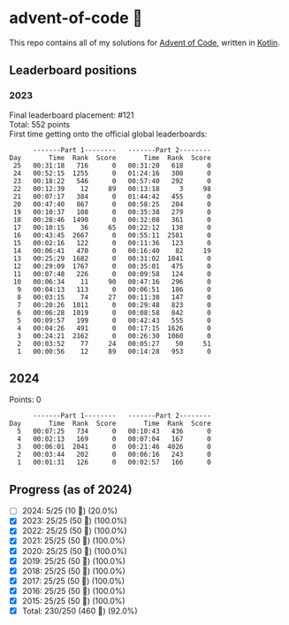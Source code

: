 # advent-of-code 🎄
This repo contains all of my solutions for [Advent of Code](https://adventofcode.com/), written in [Kotlin](https://kotlinlang.org).

## Leaderboard positions
### 2023
Final leaderboard placement: #121  
Total: 552 points  
First time getting onto the official global leaderboards:  
```
      -------Part 1--------   -------Part 2--------
Day       Time  Rank  Score       Time  Rank  Score
 25   00:31:18   716      0   00:31:20   618      0
 24   00:52:15  1255      0   01:24:16   308      0
 23   00:18:22   546      0   00:57:40   292      0
 22   00:12:39    12     89   00:13:18     3     98
 21   00:07:17   384      0   01:44:42   455      0
 20   00:47:40   867      0   00:58:25   284      0
 19   00:10:37   108      0   00:35:38   279      0
 18   00:28:46  1490      0   00:32:08   361      0
 17   00:10:15    36     65   00:22:12   138      0
 16   00:43:45  2667      0   00:55:11  2581      0
 15   00:02:16   122      0   00:11:36   123      0
 14   00:06:41   470      0   00:16:40    82     19
 13   00:25:29  1682      0   00:31:02  1041      0
 12   00:29:09  1767      0   00:35:01   475      0
 11   00:07:48   226      0   00:09:58   124      0
 10   00:06:34    11     90   00:47:16   296      0
  9   00:04:13   113      0   00:06:51   186      0
  8   00:03:15    74     27   00:11:38   147      0
  7   00:20:26  1011      0   00:29:48   823      0
  6   00:06:28  1019      0   00:08:58   842      0
  5   00:09:57   199      0   00:42:43   555      0
  4   00:04:26   491      0   00:17:15  1626      0
  3   00:24:21  2162      0   00:26:30  1060      0
  2   00:03:52    77     24   00:05:27    50     51
  1   00:00:56    12     89   00:14:28   953      0
```

## 2024
Points: 0
```
      -------Part 1--------   -------Part 2--------
Day       Time  Rank  Score       Time  Rank  Score
  5   00:07:25   734      0   00:10:43   436      0
  4   00:02:13   169      0   00:07:04   167      0
  3   00:06:01  2041      0   00:21:46  4026      0
  2   00:03:44   202      0   00:06:16   243      0
  1   00:01:31   126      0   00:02:57   166      0
```

## Progress (as of 2024)
- [ ] 2024: 5/25 (10 🌟) (20.0%)
- [x] 2023: 25/25 (50 🌟) (100.0%)
- [x] 2022: 25/25 (50 🌟) (100.0%)
- [x] 2021: 25/25 (50 🌟) (100.0%)
- [x] 2020: 25/25 (50 🌟) (100.0%)
- [x] 2019: 25/25 (50 🌟) (100.0%)
- [x] 2018: 25/25 (50 🌟) (100.0%)
- [x] 2017: 25/25 (50 🌟) (100.0%)
- [x] 2016: 25/25 (50 🌟) (100.0%)
- [x] 2015: 25/25 (50 🌟) (100.0%)
- [x] Total: 230/250 (460 🌟) (92.0%)